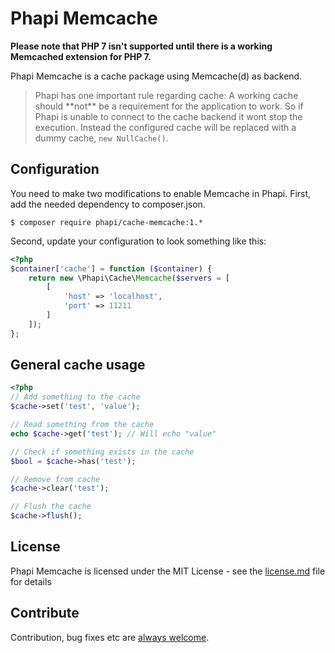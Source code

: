 # Phapi Memcache

**Please note that PHP 7 isn't supported until there is a working Memcached extension for PHP 7.**

Phapi Memcache is a cache package using Memcache(d) as backend.


<blockquote>Phapi has one important rule regarding cache: A working cache should **not** be a requirement for the application to work. So if Phapi is unable to connect to the cache backend it wont stop the execution. Instead the configured cache will be replaced with a dummy cache, <code>new NullCache()</code>.</blockquote>

## Configuration
You need to make two modifications to enable Memcache in Phapi. First, add the needed dependency to composer.json.
```shell
$ composer require phapi/cache-memcache:1.*
```
Second, update your configuration to look something like this:
```php
<?php
$container['cache'] = function ($container) {
    return new \Phapi\Cache\Memcache($servers = [
        [
            'host' => 'localhost',
            'port' => 11211
        ]
    ]);
};
```


## General cache usage
```php
<?php
// Add something to the cache
$cache->set('test', 'value');

// Read something from the cache
echo $cache->get('test'); // Will echo "value"

// Check if something exists in the cache
$bool = $cache->has('test');

// Remove from cache
$cache->clear('test');

// Flush the cache
$cache->flush();
```


## License
Phapi Memcache is licensed under the MIT License - see the [license.md](https://github.com/phapi/cache-memcache/blob/master/license.md) file for details

## Contribute
Contribution, bug fixes etc are [always welcome](https://github.com/phapi/cache-memcache/issues/new).
